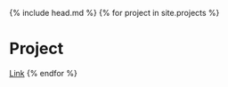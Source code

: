 {% include head.md %}
{% for project in site.projects %}
  <h1>Project</h1>
  <a href="{{ project.url }}">Link</a>
{% endfor %}
<script src="{{ project.url }}/assets/scripts/welcome.js"></script>
